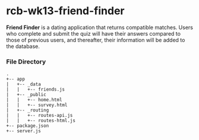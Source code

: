 # rcb-wk13-friend-finder

 **Friend Finder** is a dating application that returns compatible matches. Users who complete and submit the quiz will have their answers compared to those of previous users, and thereafter, their information will be added to the database.

### File Directory

```
.
+-- app
|   +-- _data
|   |   +-- friends.js
|   +-- _public
|   |   +-- home.html
|   |   +-- survey.html
|   +-- _routing
|   |   +-- routes-api.js
|   |   +-- routes-html.js
+-- package.json
+-- server.js
```